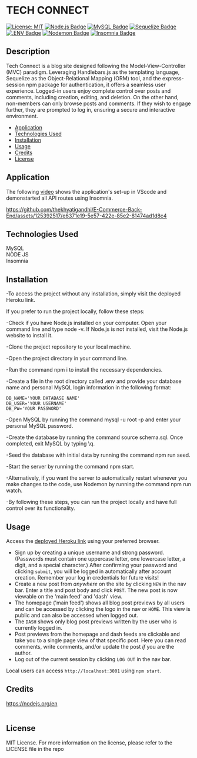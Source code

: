 # TECH CONNECT </br>

[![License: MIT](https://img.shields.io/badge/License-MIT-yellow.svg)](https://opensource.org/licenses/MIT)
[![Node.js Badge](https://img.shields.io/badge/Node.js-393?logo=nodedotjs&logoColor=fff&style=flat)](https://nodejs.org/en)
[![MySQL Badge](https://img.shields.io/badge/MySQL-4479A1?logo=mysql&logoColor=fff&style=flat)](https://www.npmjs.com/package/mysql2)
[![Sequelize Badge](https://img.shields.io/badge/Sequelize-52B0E7?logo=sequelize&logoColor=fff&style=flat)](https://sequelize.org/docs/v6/)
[![.ENV Badge](https://img.shields.io/badge/.ENV-ECD53F?logo=dotenv&logoColor=000&style=flat)](https://www.npmjs.com/package/dotenv)
[![Nodemon Badge](https://img.shields.io/badge/Nodemon-76D04B?logo=nodemon&logoColor=fff&style=flat)](https://nodemon.io/)
[![Insomnia Badge](https://img.shields.io/badge/Insomnia-4000BF?logo=insomnia&logoColor=fff&style=flat)](https://insomnia.rest/)

## Description

Tech Connect is a blog site designed following the Model-View-Controller (MVC) paradigm. Leveraging Handlebars.js as the templating language, Sequelize as the Object-Relational Mapping (ORM) tool, and the express-session npm package for authentication, it offers a seamless user experience. Logged-in users enjoy complete control over posts and comments, including creation, editing, and deletion. On the other hand, non-members can only browse posts and comments. If they wish to engage further, they are prompted to log in, ensuring a secure and interactive environment. </br>

- [Application](#Application)
- [Technologies Used](#TechnologiesUsed)
- [Installation](#Installation)
- [Usage](#usage)
- [Credits](#credits)
- [License](#license)

## Application

The following [video](https://youtu.be/Yw5SnOgDlVI) shows the application's set-up in VScode and demonstarted all API routes using Insomnia.

https://github.com/thekhyatigandhi/E-Commerce-Back-End/assets/125392517/e6371e19-5e57-422e-85e2-81474ad1d8c4

## Technologies Used

MySQL </br>
NODE JS </br>
Insomnia

## Installation

-To access the project without any installation, simply visit the deployed Heroku link.

If you prefer to run the project locally, follow these steps:

-Check if you have Node.js installed on your computer. Open your command line and type node -v. If Node.js is not installed, visit the Node.js website to install it.

-Clone the project repository to your local machine.

-Open the project directory in your command line.

-Run the command npm i to install the necessary dependencies.

-Create a file in the root directory called .env and provide your database name and personal MySQL login information in the following format:

```
DB_NAME='YOUR DATABASE NAME'
DB_USER='YOUR USERNAME'
DB_PW='YOUR PASSWORD'
```

-Open MySQL by running the command mysql -u root -p and enter your personal MySQL password.

-Create the database by running the command source schema.sql. Once completed, exit MySQL by typing \q.

-Seed the database with initial data by running the command npm run seed.

-Start the server by running the command npm start.

-Alternatively, if you want the server to automatically restart whenever you make changes to the code, use Nodemon by running the command npm run watch.

-By following these steps, you can run the project locally and have full control over its functionality.

## Usage

Access the [deployed Heroku link](link) using your preferred browser.

- Sign up by creating a unique username and strong password. (Passwords must contain one uppercase letter, one lowercase letter, a digit, and a special character.) After confirming your password and clicking `submit`, you will be logged in automatically after account creation. Remember your log in credentials for future visits!
- Create a new post from _anywhere_ on the site by clicking `NEW` in the nav bar. Enter a title and post body and click `POST`. The new post is now viewable on the 'main feed' and 'dash' view.
- The homepage ('main feed') shows all blog post previews by all users and can be accessed by clicking the logo in the nav or `HOME`. This view is public and can also be accessed when logged out.
- The `DASH` shows only blog post previews written by the user who is currently logged in.
- Post previews from the homepage and dash feeds are clickable and take you to a single page view of that specific post. Here you can read comments, write comments, and/or update the post _if_ you are the author.
- Log out of the current session by clicking `LOG OUT` in the nav bar.

Local users can access `http://localhost:3001` using `npm start`.

## Credits

https://nodejs.org/en </br>
</br>

## License

MIT License.
For more information on the license, please refer to the LICENSE file in the repo
